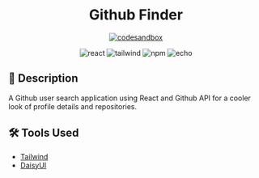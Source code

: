 <h1 align="center">Github Finder
</h1>

<p align="center">
 <a href="https://react-github-finder-git-main-echochunyushih.vercel.app"><img alt="codesandbox" src="https://img.shields.io/badge/Go%20To%20App-000000?style=for-the-badge&logo=vercel&logoColor=white"></a>  
 
</p>

<div align="center">
<img alt="react" src="https://img.shields.io/badge/React-v.17-000?&logo=react"/>  
<img alt="tailwind" src="https://img.shields.io/badge/Tailwind-06B6D4?&logo=TailwindCss&logoColor=white">
<img alt="npm" src="https://img.shields.io/badge/NPM-blue?logo=npm"/>
<img alt="echo" src="https://img.shields.io/badge/Made%20by-Echo-ff69b4"/>

</div>

## 📄 Description
A Github user search application using React and Github API for a cooler look of profile details and repositories.

## 🛠 Tools Used

- [Tailwind](https://tailwindcss.com/)
- [DaisyUI](https://daisyui.com/)

